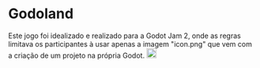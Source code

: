 # Godoland 

Este jogo foi idealizado e realizado para a Godot Jam 2, onde as regras limitava os participantes à usar apenas a imagem "icon.png" que vem com a criação de um projeto na própria Godot. <img src="https://user-images.githubusercontent.com/1646875/91680049-0b53b880-eb18-11ea-84f0-656e743e3a1c.png" width="20"/>
